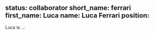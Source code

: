 status: collaborator
short_name: ferrari
first_name: Luca
name: Luca Ferrari
position: 
---
Luca is ...

<!-- - [MathSciNet Profile]() -->
